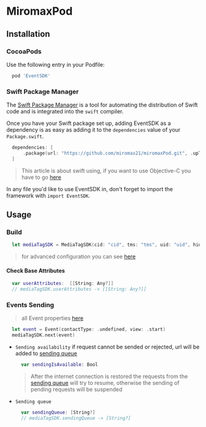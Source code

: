 
# MiromaxPod

## Installation

### CocoaPods

Use the following entry in your Podfile:

```rb
  pod 'EventSDK'
```

### Swift Package Manager

The [Swift Package Manager](https://swift.org/package-manager/) is a tool for automating the distribution of Swift code and is integrated into the `swift` compiler. 

Once you have your Swift package set up, adding EventSDK as a dependency is as easy as adding it to the `dependencies` value of your `Package.swift`.

```swift
  dependencies: [
      .package(url: "https://github.com/miromax21/miromaxPod.git", .upToNextMajor(from: "0.1.1"))
  ]
```
> This article is about swift using, if you want to use Objective-C you have to go [here](https://github.com/miromax21/miromaxPod/blob/master/Sources/NS/Readme.ns.md)

In any file you'd like to use EventSDK in, don't forget to
import the framework with `import EventSDK`.

## Usage
### Build
```swift
  let mediaTagSDK = MediaTagSDK(cid: "cid", tms: "tms", uid: "uid", hid: "hid", uidc: 3123)
```
> for advanced configuration you can see [here](https://github.com/miromax21/miromaxPod/blob/master/Sources/Readme.advanced.md)
#### Check Base Attributes
  ```swift
    var userAttributes:  [[String: Any?]]
    // mediaTagSDK.userAttributes -> [[String: Any?]] 
  ```

### Events Sending
> all Event properties [here](https://github.com/miromax21/miromaxPod/blob/master/Sources/models/Event.swift)
```swift
  let event = Event(contactType: .undefined, view: .start)
  mediaTagSDK.next(event)
```

- `Sending availability` 
  if request cannot be sended or rejected, url will be added to [sending queue](https://github.com/miromax21/miromaxPod#sending-queue) 
  ```swift 
    var sendingIsAvailable: Bool
  ```

  > After the internet connection is restored  the requests from the [sending queue](https://github.com/miromax21/miromaxPod#sending-queue) will try to resume, otherwise the sending of pending requests will be suspended
  
- `Sending queue`
  ```swift
    var sendingQueue: [String?]
    // mediaTagSDK.sendingQueue -> [String?]
  ```
  
